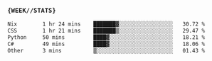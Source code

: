 ### `{WEEK//STATS}` 
<!--START_SECTION:waka-->

```txt
Nix        1 hr 24 mins    ███████▓░░░░░░░░░░░░░░░░░   30.72 %
CSS        1 hr 21 mins    ███████▒░░░░░░░░░░░░░░░░░   29.47 %
Python     50 mins         ████▓░░░░░░░░░░░░░░░░░░░░   18.21 %
C#         49 mins         ████▓░░░░░░░░░░░░░░░░░░░░   18.06 %
Other      3 mins          ▒░░░░░░░░░░░░░░░░░░░░░░░░   01.43 %
```

<!--END_SECTION:waka-->
